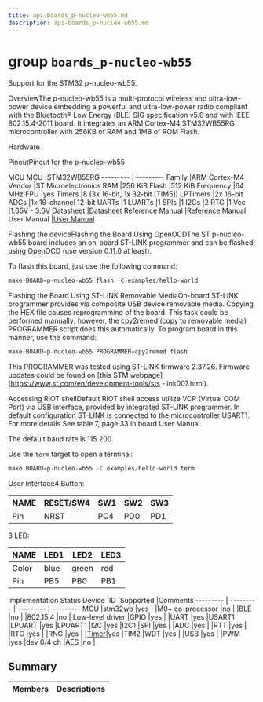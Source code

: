 ```yaml
---
title: api-boards_p-nucleo-wb55.md
description: api-boards_p-nucleo-wb55.md
---
```

# group `boards_p-nucleo-wb55` 

Support for the STM32 p-nucleo-wb55.

OverviewThe p-nucleo-wb55 is a multi-protocol wireless and ultra-low-power device embedding a powerful and ultra-low-power radio compliant with the Bluetooth® Low Energy (BLE) SIG specification v5.0 and with IEEE 802.15.4-2011 board. It integrates an ARM Cortex-M4 STM32WB55RG microcontroller with 256KB of RAM and 1MB of ROM Flash.

Hardware

PinoutPinout for the p-nucleo-wb55

MCU
MCU   |STM32WB55RG
--------- | ---------
Family   |ARM Cortex-M4
Vendor   |ST Microelectronics
RAM   |256 KiB
Flash   |512 KiB
Frequency   |64 MHz
FPU   |yes
Timers   |8 (3x 16-bit, 1x 32-bit [TIM5])
LPTimers   |2x 16-bit
ADCs   |1x 19-channel 12-bit
UARTs   |1
LUARTs   |1
SPIs   |1
I2Cs   |2
RTC   |1
Vcc   |1.65V - 3.6V
Datasheet   |[Datasheet](https://www.st.com/resource/en/datasheet/stm32wb55cc.pdf)
Reference Manual   |[Reference Manual](https://www.st.com/resource/en/reference_manual/rm0434-multiprotocol-wireless-32bit-mcu-armbased-cortexm4-with-fpu-bluetooth-lowenergy-and-802154-radio-solution-stmicroelectronics.pdf)
User Manual   |[User Manual](https://www.st.com/content/ccc/resource/technical/document/user_manual/group1/13/58/22/1a/f2/ff/43/5c/DM00517423/files/DM00517423.pdf/jcr:content/translations/en.DM00517423.pdf)

Flashing the deviceFlashing the Board Using OpenOCDThe ST p-nucleo-wb55 board includes an on-board ST-LINK programmer and can be flashed using OpenOCD (use version 0.11.0 at least).

To flash this board, just use the following command:

```cpp
make BOARD=p-nucleo-wb55 flash -C examples/hello-world
```

Flashing the Board Using ST-LINK Removable MediaOn-board ST-LINK programmer provides via composite USB device removable media. Copying the HEX file causes reprogramming of the board. This task could be performed manually; however, the cpy2remed (copy to removable media) PROGRAMMER script does this automatically. To program board in this manner, use the command:

```cpp
make BOARD=p-nucleo-wb55 PROGRAMMER=cpy2remed flash
```
This PROGRAMMER was tested using ST-LINK firmware 2.37.26. Firmware updates could be found on [this STM webpage](https://www.st.com/en/development-tools/sts
-link007.html).

Accessing RIOT shellDefault RIOT shell access utilize VCP (Virtual COM Port) via USB interface, provided by integrated ST-LINK programmer. In default configuration ST-LINK is connected to the microcontroller USART1. For more details See table 7, page 33 in board User Manual.

The default baud rate is 115 200.

Use the `term` target to open a terminal: 
```cpp
make BOARD=p-nucleo-wb55 -C examples/hello-world term
```

User Interface4 Button:

NAME   |RESET/SW4   |SW1   |SW2   |SW3
--------- | --------- | --------- | --------- | ---------
Pin   |NRST   |PC4   |PD0   |PD1

3 LED:

NAME   |LED1   |LED2   |LED3
--------- | --------- | --------- | ---------
Color   |blue   |green   |red
Pin   |PB5   |PB0   |PB1

Implementation Status
Device   |ID   |Supported   |Comments
--------- | --------- | --------- | ---------
MCU   |stm32wb   |yes   |
|M0+ co-processor   |no   |
|BLE   |no   |
|802.15.4   |no   |
Low-level driver   |GPIO   |yes   |
|UART   |yes   |USART1
|LPUART   |yes   |LPUART1
|I2C   |yes   |I2C1
|SPI   |yes   |
|ADC   |yes   |
|RTT   |yes   |
|RTC   |yes   |
|RNG   |yes   |
|[Timer](./doc/starlight-docs/src/content/docs/apidoc/api-pkg_paho_mqtt.md#structTimer)|yes   |TIM2
|WDT   |yes   |
|USB   |yes   |
|PWM   |yes   |dev 0/4 ch
|AES   |no   |

## Summary

 Members                        | Descriptions                                
--------------------------------|---------------------------------------------

